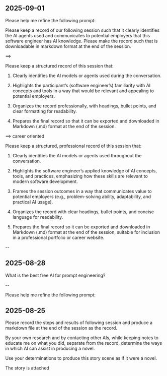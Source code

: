 
## 2025-09-01

Please help me refine the following prompt:  

Please keep a record of our following session such that it clearly identifies the AI agents used and communicates to potential employers that this software engineer has AI knowledge.  Please make the record such that is downloadable in markdown format at the end of the session.

==>

Please keep a structured record of this session that:

1. Clearly identifies the AI models or agents used during the conversation.

2. Highlights the participant’s (software engineer’s) familiarity with AI concepts and tools in a way that would be relevant and appealing to potential employers.

3. Organizes the record professionally, with headings, bullet points, and clear formatting for readability.

4. Prepares the final record so that it can be exported and downloaded in Markdown (.md) format at the end of the session.

==> career oriented

Please keep a structured, professional record of this session that:

1. Clearly identifies the AI models or agents used throughout the conversation.

2. Highlights the software engineer’s applied knowledge of AI concepts, tools, and practices, emphasizing how these skills are relevant to modern software development.

3. Frames the session outcomes in a way that communicates value to potential employers (e.g., problem-solving ability, adaptability, and practical AI usage).

4. Organizes the record with clear headings, bullet points, and concise language for readability.

5. Prepares the final record so it can be exported and downloaded in Markdown (.md) format at the end of the session, suitable for inclusion in a professional portfolio or career website.

--


## 2025-08-28

What is the best free AI for prompt engineering?

--

Please help me refine the following prompt:

## 2025-08-25

Please record the steps and results of following session and produce a markdown file at the end of the session as the record.

By your own research and by contacting other AIs, while keeping notes to educate me on what you did, separate from the record, determine the ways in which AI can assist in producing a novel.

Use your determinations to produce this story scene as if it were a novel. 

The story is attached
